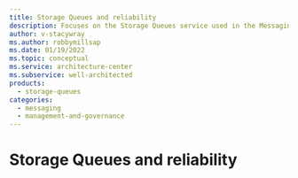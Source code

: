 ```yaml
---
title: Storage Queues and reliability
description: Focuses on the Storage Queues service used in the Messaging solution to provide best-practice, configuration recommendations, and design considerations related to Reliability.
author: v-stacywray
ms.author: robbymillsap
ms.date: 01/19/2022
ms.topic: conceptual
ms.service: architecture-center
ms.subservice: well-architected
products:
  - storage-queues
categories:
  - messaging
  - management-and-governance
---
```


# Storage Queues and reliability

